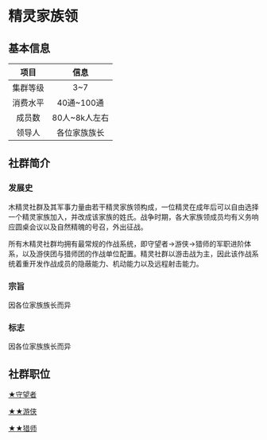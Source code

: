# 精灵家族领

## 基本信息

项目|信息
:--:|:--:
集群等级|3~7
消费水平|40通~100通
成员数|80人~8k人左右
领导人|各位家族族长

## 社群简介

### 发展史

木精灵社群及其军事力量由若干精灵家族领构成，一位精灵在成年后可以自由选择一个精灵家族加入，并改成该家族的姓氏。战争时期，各大家族领成员均有义务响应圆桌会议以及自然精魄的号召，外出征战。

所有木精灵社群均拥有最常规的作战系统，即守望者→游侠→猎师的军职进阶体系，以及游侠团与猎师团的作战单位配置。精灵社群以游击战为主，因此该作战系统着重开发作战成员的隐蔽能力、机动能力以及远程射击能力。

### 宗旨

因各位家族族长而异

### 标志

因各位家族族长而异

## 社群职位

<a href="../watcher" target="_blank">★守望者</a>

<a href="../ranger" target="_blank">★★游侠</a>

<a href="../huntMaster" target="_blank">★★猎师</a>